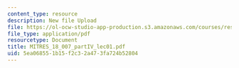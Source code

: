 ```yaml
---
content_type: resource
description: New file Upload
file: https://ol-ocw-studio-app-production.s3.amazonaws.com/courses/res-18-007-calculus-revisited-multivariable-calculus-fall-2011/5ea068551b15f2c32a473fa724b52804_MITRES_18_007_partIV_lec01.pdf
file_type: application/pdf
resourcetype: Document
title: MITRES_18_007_partIV_lec01.pdf
uid: 5ea06855-1b15-f2c3-2a47-3fa724b52804
---
```

